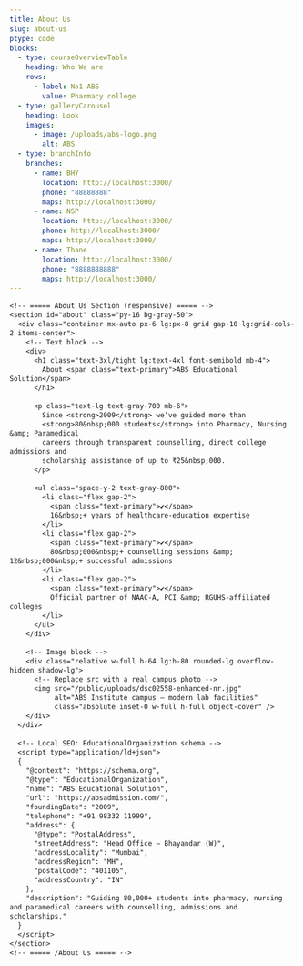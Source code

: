 ```yaml
---
title: About Us
slug: about-us
ptype: code
blocks:
  - type: courseOverviewTable
    heading: Who We are
    rows:
      - label: No1 ABS
        value: Pharmacy college
  - type: galleryCarousel
    heading: Look
    images:
      - image: /uploads/abs-logo.png
        alt: ABS
  - type: branchInfo
    branches:
      - name: BHY
        location: http://localhost:3000/
        phone: "88888888"
        maps: http://localhost:3000/
      - name: NSP
        location: http://localhost:3000/
        phone: http://localhost:3000/
        maps: http://localhost:3000/
      - name: Thane
        location: http://localhost:3000/
        phone: "8888888888"
        maps: http://localhost:3000/
---
```

<!DOCTYPE html>
<html lang="en">
<head>
  <!-- ===== Basic SEO ===== -->
  <meta charset="UTF-8" />
  <meta name="viewport" content="width=device-width, initial-scale=1.0" />
  <title>About ABS Educational Solution | Pharmacy & Paramedical Admissions</title>
  <meta name="description"
        content="Since 2009 ABS Educational Solution has guided 80,000+ students into Pharmacy, Nursing & Paramedical careers through transparent counselling and direct admissions." />
  <link rel="canonical" href="https://absadmission.com/about" />

  <!-- ===== OpenGraph / Twitter (helps social + SEO) ===== -->
  <meta property="og:type" content="website" />
  <meta property="og:title" content="About ABS Educational Solution" />
  <meta property="og:description"
        content="80,000+ students counselled since 2009 • PCI & RGUHS-affiliated programmes • Direct admission & scholarship support." />
  <meta property="og:url" content="https://absadmission.com/about" />
  <meta property="og:image" content="https://absadmission.com/images/og-about.jpg" />
  <meta name="twitter:card" content="summary_large_image" />

  <!-- ===== Tailwind CSS (Play CDN for quick prototypes) ===== -->
  <script src="https://cdn.tailwindcss.com"></script>
  <!-- Optional: customise Tailwind primary colour to match brand -->
  <script>
    tailwind.config = {
      theme: {
        extend: {
          colors: {
            primary: '#0d6efd',               // Bootstrap-blue brand colour
          }
        }
      }
    }
  </script>
</head>

<body class="antialiased text-gray-900">

  <!-- ========== PAGE WRAPPER ========== -->
  <main>

    <!-- ===== About Us Section (responsive) ===== -->
    <section id="about" class="py-16 bg-gray-50">
      <div class="container mx-auto px-6 lg:px-8 grid gap-10 lg:grid-cols-2 items-center">
        <!-- Text block -->
        <div>
          <h1 class="text-3xl/tight lg:text-4xl font-semibold mb-4">
            About <span class="text-primary">ABS Educational Solution</span>
          </h1>

          <p class="text-lg text-gray-700 mb-6">
            Since <strong>2009</strong> we’ve guided more than
            <strong>80&nbsp;000 students</strong> into Pharmacy, Nursing &amp; Paramedical
            careers through transparent counselling, direct college admissions and
            scholarship assistance of up to ₹25&nbsp;000.
          </p>

          <ul class="space-y-2 text-gray-800">
            <li class="flex gap-2">
              <span class="text-primary">✔</span>
              16&nbsp;+ years of healthcare-education expertise
            </li>
            <li class="flex gap-2">
              <span class="text-primary">✔</span>
              80&nbsp;000&nbsp;+ counselling sessions &amp; 12&nbsp;000&nbsp;+ successful admissions
            </li>
            <li class="flex gap-2">
              <span class="text-primary">✔</span>
              Official partner of NAAC-A, PCI &amp; RGUHS-affiliated colleges
            </li>
          </ul>
        </div>

        <!-- Image block -->
        <div class="relative w-full h-64 lg:h-80 rounded-lg overflow-hidden shadow-lg">
          <!-- Replace src with a real campus photo -->
          <img src="/public/uploads/dsc02558-enhanced-nr.jpg"
               alt="ABS Institute campus – modern lab facilities"
               class="absolute inset-0 w-full h-full object-cover" />
        </div>
      </div>

      <!-- Local SEO: EducationalOrganization schema -->
      <script type="application/ld+json">
      {
        "@context": "https://schema.org",
        "@type": "EducationalOrganization",
        "name": "ABS Educational Solution",
        "url": "https://absadmission.com/",
        "foundingDate": "2009",
        "telephone": "+91 98332 11999",
        "address": {
          "@type": "PostalAddress",
          "streetAddress": "Head Office – Bhayandar (W)",
          "addressLocality": "Mumbai",
          "addressRegion": "MH",
          "postalCode": "401105",
          "addressCountry": "IN"
        },
        "description": "Guiding 80,000+ students into pharmacy, nursing and paramedical careers with counselling, admissions and scholarships."
      }
      </script>
    </section>
    <!-- ===== /About Us ===== -->

  </main>
  <!-- ========== /PAGE WRAPPER ========== -->

</body>
</html>
